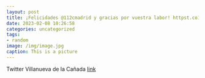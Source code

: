 ```yaml
---
layout: post
title: ¡Felicidades @112cmadrid y gracias por vuestra labor! httpst.co1cKPfqFtmi
date: 2023-02-08 10:26:58
categories: uncategorized
tags:
- random
image: /img/image.jpg
caption: This is a picture
---
```

Twitter Villanueva de la Cañada [link](https://twitter.com/AytoVDLCanada/status/1622960555613880322)

